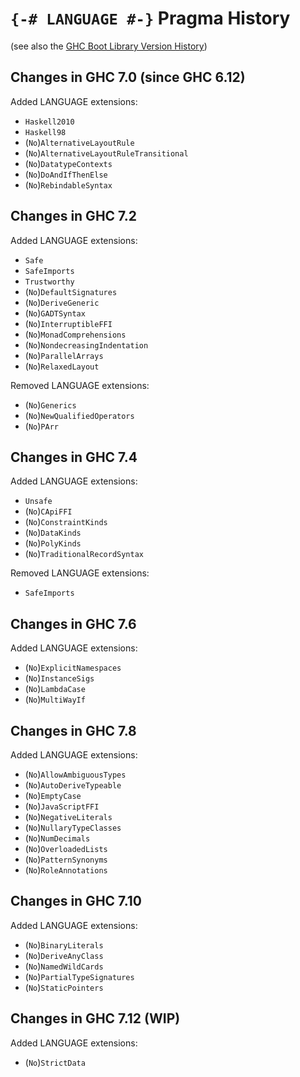 # `{-# LANGUAGE #-}` Pragma History



(see also the [GHC Boot Library Version History](commentary/libraries/version-history))


## Changes in GHC 7.0 (since GHC 6.12)



Added LANGUAGE extensions:


- `Haskell2010`
- `Haskell98`
- (`No`)`AlternativeLayoutRule`
- (`No`)`AlternativeLayoutRuleTransitional`
- (`No`)`DatatypeContexts`
- (`No`)`DoAndIfThenElse`
- (`No`)`RebindableSyntax`

## Changes in GHC 7.2



Added LANGUAGE extensions:


- `Safe`
- `SafeImports`
- `Trustworthy`
- (`No`)`DefaultSignatures`
- (`No`)`DeriveGeneric`
- (`No`)`GADTSyntax`
- (`No`)`InterruptibleFFI`
- (`No`)`MonadComprehensions`
- (`No`)`NondecreasingIndentation`
- (`No`)`ParallelArrays`
- (`No`)`RelaxedLayout`


Removed LANGUAGE extensions:


- (`No`)`Generics`
- (`No`)`NewQualifiedOperators`
- (`No`)`PArr`

## Changes in GHC 7.4



Added LANGUAGE extensions:


- `Unsafe`
- (`No`)`CApiFFI`
- (`No`)`ConstraintKinds`
- (`No`)`DataKinds`
- (`No`)`PolyKinds`
- (`No`)`TraditionalRecordSyntax`


Removed LANGUAGE extensions:


- `SafeImports`

## Changes in GHC 7.6



Added LANGUAGE extensions:


- (`No`)`ExplicitNamespaces`
- (`No`)`InstanceSigs`
- (`No`)`LambdaCase`
- (`No`)`MultiWayIf`

## Changes in GHC 7.8



Added LANGUAGE extensions:


- (`No`)`AllowAmbiguousTypes`
- (`No`)`AutoDeriveTypeable`
- (`No`)`EmptyCase`
- (`No`)`JavaScriptFFI`
- (`No`)`NegativeLiterals`
- (`No`)`NullaryTypeClasses`
- (`No`)`NumDecimals`
- (`No`)`OverloadedLists`
- (`No`)`PatternSynonyms`
- (`No`)`RoleAnnotations`

## Changes in GHC 7.10



Added LANGUAGE extensions:


- (`No`)`BinaryLiterals`
- (`No`)`DeriveAnyClass`
- (`No`)`NamedWildCards`
- (`No`)`PartialTypeSignatures`
- (`No`)`StaticPointers`

## Changes in GHC 7.12 (WIP)



Added LANGUAGE extensions:


- (`No`)`StrictData`
